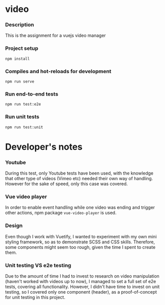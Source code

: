 # video

### Description
This is the assignment for a vuejs video manager

### Project setup
```
npm install
```

### Compiles and hot-reloads for development
```
npm run serve
```

### Run end-to-end tests
```
npm run test:e2e
```

### Run unit tests
```
npm run test:unit
```

# Developer's notes
### Youtube
During this test, only Youtube tests have been used, with the knowledge that other type of videos (Vimeo etc) needed their own way of handling. However for the sake of speed, only this case was covered.

### Vue video player
In order to enable event handling while one video was ending and trigger other actions, npm package `vue-video-player` is used.

### Design
Even though I work with Vuetify, I wanted to experiment with my own mini styling framework, so as to demonstrate SCSS and CSS skills. Therefore, some components might seem too rough, given the time I spent to create them.

### Unit testing VS e2e testing
Due to the amount of time I had to invest to research on video manipulation (haven't worked with videos up to now), I managed to set a full set of e2e tests, covering all functionality. However, I didn't have time to invest on unit testing, so I covered only one component (header), as a proof-of-concept for unit testing in this project.
